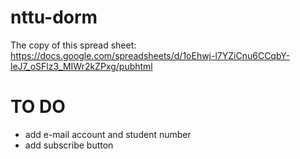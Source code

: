 # nttu-dorm
The copy of this spread sheet: https://docs.google.com/spreadsheets/d/1oEhwj-l7YZiCnu6CCqbY-leJ7_oSFlz3_MIWr2kZPxg/pubhtml

# TO DO
- add e-mail account and student number
- add subscribe button
